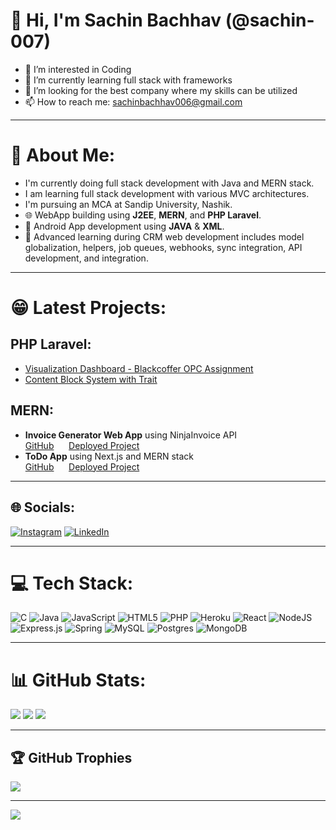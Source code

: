 # 👋 Hi, I'm Sachin Bachhav (@sachin-007)
- 👀 I’m interested in Coding
- 🌱 I’m currently learning full stack with frameworks
- 💞️ I’m looking for the best company where my skills can be utilized
- 📫 How to reach me: sachinbachhav006@gmail.com

---

# 💫 About Me:
- I'm currently doing full stack development with Java and MERN stack.
- I am learning full stack development with various MVC architectures.
- I'm pursuing an MCA at Sandip University, Nashik.
- 🌐 WebApp building using **J2EE**, **MERN**, and **PHP Laravel**.
- 📱 Android App development using **JAVA** & **XML**.
- 🔧 Advanced learning during CRM web development includes model globalization, helpers, job queues, webhooks, sync integration, API development, and integration.

---

# 😁 Latest Projects:
## PHP Laravel:
- [Visualization Dashboard - Blackcoffer OPC Assignment](https://github.com/sachin-007/Blackcoffer-OPC--assignment-visualization-dashboard)  
- [Content Block System with Trait](https://github.com/sachin-007/content-block-system-with-trait)

## MERN:
- **Invoice Generator Web App** using NinjaInvoice API  
  [GitHub](https://github.com/sachin-007/Invoice-gen-backend) &nbsp;&nbsp;&nbsp;&nbsp; 
  [Deployed Project](https://invoice-generator-ninjainvoice.vercel.app)  
- **ToDo App** using Next.js and MERN stack  
  [GitHub](https://github.com/sachin-007/sachtodo) &nbsp;&nbsp;&nbsp;&nbsp; 
  [Deployed Project](https://sachtodo.vercel.app)

---

## 🌐 Socials:
[![Instagram](https://img.shields.io/badge/Instagram-%23E4405F.svg?logo=Instagram&logoColor=white)](https://instagram.com/sachinbachhav_600) 
[![LinkedIn](https://img.shields.io/badge/LinkedIn-%230077B5.svg?logo=linkedin&logoColor=white)](https://www.linkedin.com/in/sachin006/)

---

# 💻 Tech Stack:
![C](https://img.shields.io/badge/c-%2300599C.svg?style=for-the-badge&logo=c&logoColor=white)
![Java](https://img.shields.io/badge/java-%23ED8B00.svg?style=for-the-badge&logo=java&logoColor=white)
![JavaScript](https://img.shields.io/badge/javascript-%23323330.svg?style=for-the-badge&logo=javascript&logoColor=%23F7DF1E)
![HTML5](https://img.shields.io/badge/html5-%23E34F26.svg?style=for-the-badge&logo=html5&logoColor=white)
![PHP](https://img.shields.io/badge/php-%23777BB4.svg?style=for-the-badge&logo=php&logoColor=white)
![Heroku](https://img.shields.io/badge/heroku-%23430098.svg?style=for-the-badge&logo=heroku&logoColor=white)
![React](https://img.shields.io/badge/react-%2320232a.svg?style=for-the-badge&logo=react&logoColor=%2361DAFB)
![NodeJS](https://img.shields.io/badge/node.js-6DA55F?style=for-the-badge&logo=node.js&logoColor=white)
![Express.js](https://img.shields.io/badge/express.js-%23404d59.svg?style=for-the-badge&logo=express&logoColor=%2361DAFB)
![Spring](https://img.shields.io/badge/spring-%236DB33F.svg?style=for-the-badge&logo=spring&logoColor=white)
![MySQL](https://img.shields.io/badge/mysql-%2300f.svg?style=for-the-badge&logo=mysql&logoColor=white)
![Postgres](https://img.shields.io/badge/postgres-%23316192.svg?style=for-the-badge&logo=postgresql&logoColor=white)
![MongoDB](https://img.shields.io/badge/MongoDB-%234ea94b.svg?style=for-the-badge&logo=mongodb&logoColor=white)

---

# 📊 GitHub Stats:
![](https://github-readme-stats.vercel.app/api?username=sachin-007&theme=dark&hide_border=false&include_all_commits=false&count_private=true)
![](https://github-readme-streak-stats.herokuapp.com/?user=sachin-007&theme=dark&hide_border=false)
![](https://github-readme-stats.vercel.app/api/top-langs/?username=sachin-007&theme=dark&hide_border=false&include_all_commits=false&count_private=true&layout=compact)

---

## 🏆 GitHub Trophies
![](https://github-profile-trophy.vercel.app/?username=sachin-007&theme=darkhub&no-frame=false&no-bg=true&margin-w=4)

---

[![](https://visitcount.itsvg.in/api?id=sachin-007&icon=7&color=11)](https://visitcount.itsvg.in)
